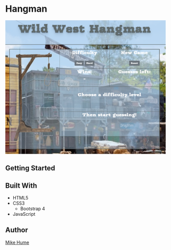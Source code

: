 # Hangman

![Homepage](./src/assets/images/homepage.png)

## Getting Started



## Built With

- HTML5
- CSS3
    - Bootstrap 4
- JavaScript


## Author

[Mike Hume](https://mahume.github.io/)